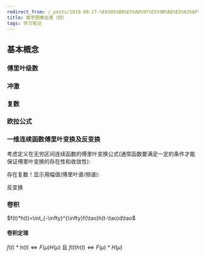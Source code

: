 ```yaml
---
redirect_from: /_posts/2019-09-17-%E6%95%B0%E5%AD%97%E5%9B%BE%E5%83%8F%E5%A4%84%E7%90%86-%E5%9B%9B/
title: 数字图像处理（四）
tags: 学习笔记
---
```

## 基本概念

### 傅里叶级数

### 冲激

### 复数

### 欧拉公式

### 一维连续函数傅里叶变换及反变换

考虑定义在无穷区间连续函数的傅里叶变换公式(通常函数要满足一定的条件才能保证傅里叶变换的存在性和收敛性):

存在复数！显示用幅值(傅里叶谱/频谱):

反变换

### 卷积

$f(t)*h(t)=\int_{-\infty}^{\infty}f(\tao)h(t-\tao)d\tao$

#### 卷积定理

$f(t)*h(t) \iff F(\mu)H(\mu)$
且
$f(t)h(t) \iff F(\mu)*H(\mu)$
